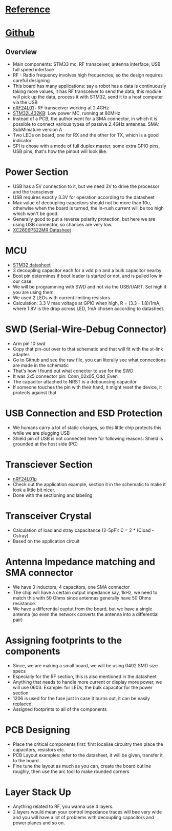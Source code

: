 # [Reference](https://www.youtube.com/watch?v=14_jh3nLSsU&list=PLXSyc11qLa1b9VA7nw8-DiLRXVhZ2iUN2&index=5)
# [Github](https://github.com/pms67/STRF-Kicad/tree/master)
## Overview
- Main components: STM33 mc, RF transceiver, antenna interface, USB full speed interface
- RF - Radio frequency involves high frequencies, so the design requires careful designing
- This board has many applications: say a robot has a data is continuously taking more values, it has RF transceiver to send the data, this module will pick up the data, process it with STM32, send it to a host computer via the USB
- [nRF24L01](https://www.sparkfun.com/datasheets/Components/SMD/nRF24L01Pluss_Preliminary_Product_Specification_v1_0.pdf) : RF transceiver working at 2.4GHz
- [STM32L432KB](https://www.st.com/resource/en/datasheet/stm32l432kc.pdf): Low power MC, running at 80MHz
- Instead of a PCB, the author went for a SMA connector, in which it is possible to connect various types of passive 2.4GHz antennas. SMA: SubMiniature version A
- Two LEDs on board, one for RX and the other for TX, which is a good indicator
- SPI is chose with a mode of full duplex master, some extra GPIO pins, USB pins, that's how the pinout will look like.
# Power Section
- USB has a 5V connection to it, but we need 3V to drive the processor and the transciever
- USB requires exactly 3.3V for operation according to the datasheet
- Max value of decoupling capacitors should not be more than 10u, otherwise when the board is turned, the in-rush current will be too high which won't be good.
- Generally good to put a reverse polarity protection, but here we are using USB connector, so chances are very low.
- [XC2606P322MR Datasheet](https://wmsc.lcsc.com/wmsc/upload/file/pdf/v2/lcsc/2109092030_Torex-Semicon-XC6206P282MR-G_C2891263.pdf)

# MCU 
- [STM32 datasheet](https://www.st.com/content/ccc/resource/technical/document/datasheet/24/01/9f/59/f0/83/47/fc/DM00257205.pdf/files/DM00257205.pdf/jcr:content/translations/en.DM00257205.pdf)
- 3 decoupling capacitor each for a vdd pin and a bulk capacitor nearby
- Boot pin determines if boot loader is started or not, and is pulled low in our case.
- We will be programming with SWD and not via the USB/UART. Set high if you are using them.
- We used 2 LEDs with current limiting resistors.
- Calculation: 3.3 V max voltage at GPIO when high, R = (3.3 - 1.8)/1mA, where 1.8V is the drop across LED, 1mA chosen according to datasheet.
# SWD (Serial-Wire-Debug Connector)
- Arm pin 10 swd
- Copy that pin-out over to that schematic and that will fit with the st-link adapter.
- Go to Github and see the raw file, you can literally see what connections are made in the schematic
- That's how I found out what conector to use for the SWD
- It was 2x5 connector pin: Conn_02x05_Odd_Even
- The capacitor attached to NRST is a debouncing capacitor
- If someone touches the pin with their hand, it might reset the device, it protects against that
# USB Connection and ESD Protection
- We humans carry a lot of static charges, so this little chip protects this while we are plugging USB
- Shield pin of USB is not connected here for following reasons: Shield is grounded at the host side (PC)
# Transciever Section
- [nRF24L01p](https://www.sparkfun.com/datasheets/Components/nRF24L01_prelim_prod_spec_1_2.pdf)
- Check out the application example, section it in the schematic to make it look a little bit nicer.
- Done with the sectioning and labeling
# Transceiver Crystal
- Calculation of load and stray capacitance (2-5pF): C = 2 * (Cload - Cstray)
- Based on the application circuit
# Antenna Impedance matching and SMA connector
- We have 3 inductors, 4 capacitors, one SMA connector
- The chip will have a certain output impedance say, 1kHz, we need to match this with 50 Ohms since antennas generally have 50 Ohms resistance.
- We have a differential ouptut from the board, but we have a single antenna (so even the network converts the antenna into a differential pair)
# Assigning footprints to the components
- Since, we are making a small board, we will be using 0402 SMD size specs
- Especially for the RF section, this is also mentioned in the datasheet
- Anything that needs to handle more current or display more power, we will use 0603. Example: for LEDs, the bulk capacitor for the power section
- 1206 is used for the fuse just in case it burns out, it can be easily replaced.
- Assigned footprints to all of the components
# PCB Designing
- Place the critical components first: first localise circuitry then place the capacitors, resistors etc.
- PCB Layout examples: refer to the datasheet, it will be given, transfer it to the board.
- Fine tune the layout as much as you can, create the board outline roughly, then use the arc tool to make rounded corners
# Layer Stack Up
- Anything related to RF, you wanna use 4 layers.
- 2 layers would mean your control impedance traces will bee very wide and you will have a lot of problems with decoupling capacitors and power planes and so on.
